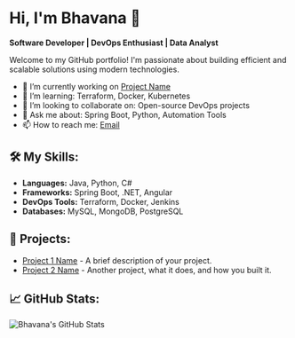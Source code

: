 
# Hi, I'm Bhavana 👋

**Software Developer | DevOps Enthusiast | Data Analyst**

Welcome to my GitHub portfolio! I'm passionate about building efficient and scalable solutions using modern technologies.

- 🔭 I’m currently working on [Project Name](link-to-project)
- 🌱 I’m learning: Terraform, Docker, Kubernetes
- 👯 I’m looking to collaborate on: Open-source DevOps projects
- 💬 Ask me about: Spring Boot, Python, Automation Tools
- 📫 How to reach me: [Email](mailto:youremail@example.com)

## 🛠️ My Skills:
- **Languages:** Java, Python, C#
- **Frameworks:** Spring Boot, .NET, Angular
- **DevOps Tools:** Terraform, Docker, Jenkins
- **Databases:** MySQL, MongoDB, PostgreSQL

## 🔗 Projects:
- [Project 1 Name](link-to-repo) - A brief description of your project.
- [Project 2 Name](link-to-repo) - Another project, what it does, and how you built it.

## 📈 GitHub Stats:
![Bhavana's GitHub Stats](https://github-readme-stats.vercel.app/api?username=your-username&show_icons=true&theme=radical)

